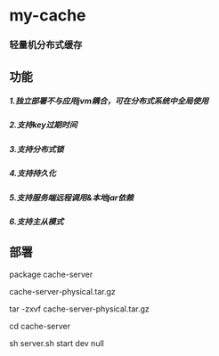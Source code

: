 # my-cache

### 轻量机分布式缓存


## 功能

##### 1.独立部署不与应用jvm耦合，可在分布式系统中全局使用
##### 2.支持key过期时间
##### 3.支持分布式锁
##### 4.支持持久化
##### 5.支持服务端远程调用&本地jar依赖
##### 6.支持主从模式


## 部署

package cache-server

cache-server-physical.tar.gz

tar -zxvf cache-server-physical.tar.gz

cd cache-server

sh server.sh start dev null
